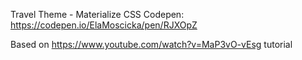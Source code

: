 Travel Theme - Materialize CSS 
Codepen: https://codepen.io/ElaMoscicka/pen/RJXOpZ

Based on https://www.youtube.com/watch?v=MaP3vO-vEsg tutorial
